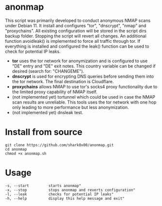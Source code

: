 # anonmap
This script was primarily developed to conduct anonymous NMAP scans under Debian 11. It install and configures "tor", "dnscrypt", "nmap" and "proxychains". All existing configuration will be stored in the script dirs backup folder. Stopping the script will revert all changes. An additional function avoidleak() is implemented to force all traffic through tor.
If everything is installed and configured the leak() function can be used to check for potential IP leaks. 
- **tor** uses the tor network for anonymization and is configured to use "DE" entry and "DE" exit notes. This country variable can be changed if desired (search for: "CHANGEME").
- **dnscrypt** is used for encrypting DNS queries before sending them into the tor network. The final destination is Cloudflare. 
- **proxychains** allows NMAP to use tor's socks4 proxy functionality due to the limited proxy capability of NMAP itself.
- (not implemented yet) tortunnel which could be used in case the NMAP scan results are unreliable. This tools uses the tor network with one hop only leading to more performance but less anonymization. 
- (not implemented yet) dnsleak test.

# Install from source
```
git clone https://github.com/shark0x00/anonmap.git
cd anonmap
chmod +x anonmap.sh
```

# Usage
```
-s, --start         starts anonmap"
-x, --stop          stops anonmap and reverts configuration"
-l, --leak          checks for potential IP leaks"
-h, --help          display this help message and exit"
```
